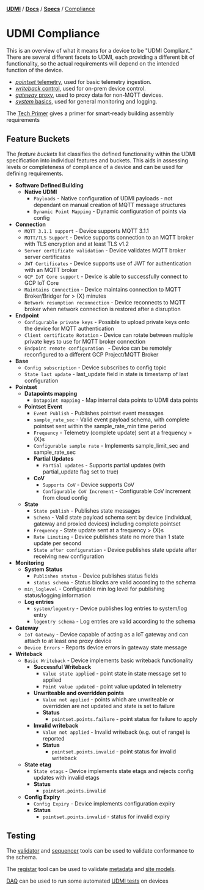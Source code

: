 [**UDMI**](../../) / [**Docs**](../) / [**Specs**](./) / [Compliance](#)

# UDMI Compliance

This is an overview of what it means for a device to be "UDMI Compliant."
There are several different facets to UDMI, each providing a different
bit of functionality, so the actual requirements will depend on the
intended function of the device.

* [_pointset_ telemetry](../messages/pointset.md), used for basic telemetry ingestion.
* [_writeback_ control](./sequences/writeback.md), used for on-prem device control.
* [_gateway_ proxy](gateway.md), used to proxy data for non-MQTT devices.
* [_system_ basics](../messages/system.md), used for general monitoring and logging.

The [Tech Primer](../tech_primer.md) gives a primer for smart-ready building assembly requirements

## Feature Buckets

The _feature buckets_ list classifies the defined functionality within the UDMI specification into
individual features and buckets. This aids in assessing levels or completeness of compliance of a
device and can be used for defining requirements.

*   **Software Defined Building**
    *   **Native UDMI**
        *   `Payloads` - Native configuration of UDMI payloads - not dependant on manual creation of MQTT message structures
        *   `Dynamic Point Mapping` - Dynamic configuration of points via config
*   **Connection**
    *   `MQTT 3.1.1 support` - Device supports MQTT 3.1.1
    *   `MQTT/TLS Support` - Device supports connection to an MQTT broker with TLS encryption and at least TLS v1.2
    *   `Server certificate validation` - Device validates MQTT broker server certificates
    *   `JWT Certificates` - Device supports use of JWT for authentication with an MQTT broker
    *   `GCP IoT Core support` - Device is able to successfully connect to  GCP IoT Core
    *   `Maintains Connection` - Device maintains connection to MQTT Broker/Bridger for > {X} minutes
    *   `Network resumption reconnection` - Device reconnects to MQTT broker when network connection is restored after a disruption
*   **Endpoint**
    *   `Configurable private keys` - Possible to upload private keys onto the device for MQTT authentication
    *   `Client certificate Rotation` - Device can rotate between multiple private keys to use for MQTT broker connection
    *   `Endpoint remote configuration ` - Device can be remotely reconfigured to a different GCP Project/MQTT Broker
*   **Base**
    *   `Config subscription` - Device subscribes to config topic
    *   `State last update` - last_update field in state is timestamp of last configuration
*   **Pointset**
    *   **Datapoints mapping**
        *   `Datapoint mapping` - Map internal data points to UDMI data points
    *   **Pointset Event**
        *   `Event Publish` - Publishes pointset event messages
        *   `sample_rate_sec` - Valid event payload schema, with complete pointset sent within the sample_rate_min time period
        *   `Frequency` - Telemetry (complete update) sent at a frequency > {X}s
        *   `Configurable sample rate` - Implements sample_limit_sec and sample_rate_sec
        *   **Partial Updates**
            *   `Partial updates` - Supports partial updates (with partial_update flag set to true)
        *   **CoV**
            *   `Supports CoV` - Device supports CoV
            *   `Configurable CoV Increment` - Configurable CoV increment from cloud config
    *   **State**
        *   `State publish` - Publishes state messages
        *   `Schema` - Valid state payload schema sent by device (individual, gateway and proxied devices) including complete pointset
        *   `Frequency` - State update sent at a frequency > {X}s
        *   `Rate Limiting` - Device publishes state no more than 1 state update per second
        *   `State after configuration` - Device publishes state update after receiving new configuration
*   **Monitoring**
    *   **System Status**
        *   `Publishes status` - Device publishes status fields
        *   `status schema` - Status blocks are valid according to the schema
    *   `min_loglevel` - Configurable min log level for publishing status/logging information
    *   **Log entries**
        *   `system/logentry` - Device publishes log entries to system/log entry
        *   `logentry schema` - Log entries are valid according to the schema
*   **Gateway**
    *   `IoT Gateway` - Device capable of acting as a IoT gateway and can attach to at least one proxy device
    *   `Device Errors` - Reports device errors in gateway state message
*   **Writeback**
    *   `Basic Writeback` - Device implements basic writeback functionality
        *   **Successful Writeback**
            *   `Value state applied` - point state in state message set to applied
            *   `Point value updated` - point value updated in telemetry
        *   **Unwriteable and overridden points**
            *   `Value not applied` - points which are unwriteable or overridden are not updated and state is set to failure
            *   **Status**
                *   `pointset.points.failure` - point status for failure to apply
        *   **Invalid writeback**
            *   `Value not applied` - Invalid writeback (e.g. out of range) is reported
            *   **Status**
                *   `pointset.points.invalid` - point status for invalid writeback
    *   **State etag**
        *   `State etags` - Device implements state etags and rejects config updates with invalid etags
        *   **Status**
            *   `pointset.points.invalid`
    *   **Config Expiry**
        *   `Config Expiry` - Device implements configuration expiry
        *   **Status**
            *   `pointset.points.invalid` - status for invalid expiry

## Testing

The [validator](../tools/validator.md) and [sequencer](../tools/sequencer.md) tools can be used to
validate conformance to the schema.

The [registar](../tools/registrar.md#tool-execution) tool can be used to validate
[metadata](metadata.md) and [site models](site_model.md).

[DAQ](https://github.com/faucetsdn/daq) can be used to run some automated [UDMI
tests](https://github.com/faucetsdn/daq/blob/master/docs/cloud_tests.md) on devices
